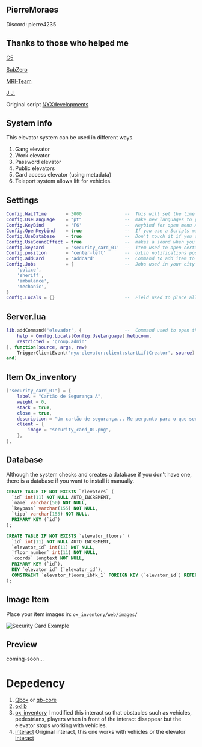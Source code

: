 ##  PierreMoraes
Discord: pierre4235

##  Thanks to those who helped me
[G5](https://github.com/ggfto)

[SubZero](https://github.com/SubZer0GLX)

[MRI-Team](https://docs.mriqbox.com.br/)

[J.J.](https://github.com/JJ4hts)


Original script
[NYXdevelopments](https://github.com/NYXdevelopments/nyx-elevator/)

##  System info
This elevator system can be used in different ways.
1. Gang elevator
2. Work elevator
3. Password elevator
4. Public elevators
5. Card access elevator (using metadata)
6. Teleport system allows lift for vehicles.

##  Settings 
```lua
Config.WaitTime       = 3000                --  This will set the time for the ProgressBar | 1000 = 1 second
Config.UseLanguage    = "pt"                --  make new languages to your own likng
Config.KeyBind        = 'F6'                --  Keybind for open menu Admin
Config.OpenKeybind    = true                --  If you use a Scripts management menu, disable this option.
Config.UseDatabase    = true                --  Don't touch it if you don't know what you're doing
Config.UseSoundEffect = true                --  makes a sound when you use elevator Note: still a work in progress
Config.keycard        = 'security_card_01'  --  Item used to open certain elevators
Config.position       = 'center-left'       --  oxLib notifications position
Config.addCard        = 'addcard'           --  Command to add item to inventory
Config.Jobs           = {                   --  Jobs used in your city to avoid conflict with card metadata security_card_01
    'police',
    'sheriff',
    'ambulance',
    'mechanic',
}
Config.Locals = {}                          --  Field used to place all the translation for your language
``` 


##  Server.lua
```lua
lib.addCommand('elevador', {                --  Command used to open the menu in Scripts management menu
    help = Config.Locals[Config.UseLanguage].helpcomm,
    restricted = 'group.admin'
}, function(source, args, raw)
    TriggerClientEvent('nyx-elevator:client:startLiftCreator', source)
end)
```

##  Item Ox_inventory
```lua
["security_card_01"] = {
    label = "Cartão de Segurança A",
    weight = 0,
    stack = true,
    close = true,
    description = "Um cartão de segurança... Me pergunto para o que serve",
    client = {
        image = "security_card_01.png",
    },
},
```

##  Database
Although the system checks and creates a database if you don't have one, there is a database if you want to install it manually.
```sql
CREATE TABLE IF NOT EXISTS `elevators` (
  `id` int(11) NOT NULL AUTO_INCREMENT,
  `name` varchar(50) NOT NULL,
  `keypass` varchar(155) NOT NULL,
  `tipo` varchar(155) NOT NULL,
  PRIMARY KEY (`id`)
);

CREATE TABLE IF NOT EXISTS `elevator_floors` (
  `id` int(11) NOT NULL AUTO_INCREMENT,
  `elevator_id` int(11) NOT NULL,
  `floor_number` int(11) NOT NULL,
  `coords` longtext NOT NULL,
  PRIMARY KEY (`id`),
  KEY `elevator_id` (`elevator_id`),
  CONSTRAINT `elevator_floors_ibfk_1` FOREIGN KEY (`elevator_id`) REFERENCES `elevators` (`id`) ON DELETE CASCADE
);
```


##  Image Item
Place your item images in: `ox_inventory/web/images/`

![Security Card Example](https://imgur.com/9pZlbJ6)

##  Preview

coming-soon...



# Depedency
1. [Qbox](https://qbox-project.github.io/) or [qb-core](https://github.com/qbcore-framework/qb-core)
2. [oxlib](https://overextended.dev/ox_lib)
3. [ox_inventory](https://overextended.dev/ox_inventory)
I modified this interact so that obstacles such as vehicles, pedestrians, players when in front of the interact disappear but the elevator stops working with vehicles.
4. [interact](https://github.com/Pierremoraes-ofc/interact) 
Original interact, this one works with vehicles or the elevator
[interact](https://github.com/darktrovx/interact)
